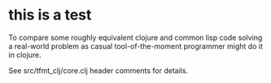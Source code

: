 # this is a test 

To compare some roughly equivalent clojure and common lisp code
solving a real-world problem as casual tool-of-the-moment programmer might do it
in clojure.

See src/tfmt_clj/core.clj header comments for details.

